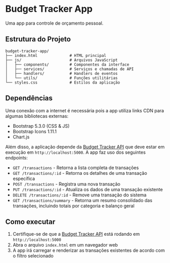 # Budget Tracker App

Uma app para controle de orçamento pessoal.

## Estrutura do Projeto

```
budget-tracker-app/
├── index.html              # HTML principal
├── js/                     # Arquivos JavaScript
│   ├── components/         # Componentes da interface
│   ├── services/           # Serviços e chamadas de API
│   ├── handlers/           # Handlers de eventos
│   └── utils/              # Funções utilitárias
└── styles.css              # Estilos da aplicação
```

## Dependências

Uma conexão com a internet é necessária pois a app utiliza links CDN para algumas bibliotecas externas:
- Bootstrap 5.3.0 (CSS & JS)
- Bootstrap Icons 1.11.1
- Chart.js

Além disso, a aplicação depende da [Budget Tracker API](https://github.com/pedmrs/budget-tracker-api) que deve estar em execução em `http://localhost:5000`. A app faz uso dos seguintes endpoints:
- `GET /transactions` - Retorna a lista completa de transações
- `GET /transactions/:id` - Retorna os detalhes de uma transação específica
- `POST /transactions` - Registra uma nova transação
- `PUT /transactions/:id` - Atualiza os dados de uma transação existente
- `DELETE /transactions/:id` - Remove uma transação do sistema
- `GET /transactions/summary` - Retorna um resumo consolidado das transações, incluindo totais por categoria e balanço geral

## Como executar

1. Certifique-se de que a [Budget Tracker API](https://github.com/pedmrs/budget-tracker-api) está rodando em `http://localhost:5000`
2. Abra o arquivo `index.html` em um navegador web
3. A app irá carregar e renderizar as transações existentes de acordo com o filtro selecionado
